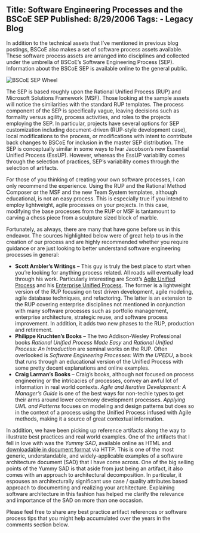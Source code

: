 Title: Software Engineering Processes and the BSCoE SEP
Published: 8/29/2006
Tags:
    - Legacy Blog
---
In addition to the technical assets that I’ve mentioned in previous blog postings, BSCoE also makes a set of software process assets available. These software process assets are arranged into disciplines and collected under the umbrella of BSCoE’s Software Engineering Process (SEP). Information about the BSCoE SEP is available online to the general public.

![BSCoE SEP Wheel](https://s3.amazonaws.com/s3.beckshome.com/20060829-BSCoE-SEP-Wheel.jpg)

The SEP is based roughly upon the Rational Unified Process (RUP) and Microsoft Solutions Framework (MSF). Those looking at the sample assets will notice the similarities with the standard RUP templates. The process component of the SEP is specifically vague, leaving decisions such as formality versus agility, process activities, and roles to the projects employing the SEP. In particular, projects have several options for SEP customization including document-driven (RUP-style development case), local modifications to the process, or modifications with intent to contribute back changes to BSCoE for inclusion in the master SEP distribution. The SEP is conceptually similar in some ways to Ivar Jacobson’s new Essential Unified Process (EssUP). However, whereas the EssUP variability comes through the selection of practices, SEP’s variability comes through the selection of artifacts.

For those of you thinking of creating your own software processes, I can only recommend the experience. Using the RUP and the Rational Method Composer or the MSF and the new Team System templates, although educational, is not an easy process. This is especially true if you intend to employ lightweight, agile processes on your projects. In this case, modifying the base processes from the RUP or MSF is tantamount to carving a chess piece from a sculpture sized block of marble.

Fortunately, as always, there are many that have gone before us in this endeavor. The sources highlighted below were of great help to us in the creation of our process and are highly recommended whether you require guidance or are just looking to better understand software engineering processes in general:

* <b>Scott Ambler’s Writings</b> – This guy is truly the best place to start when you’re looking for anything process related. All roads will eventually lead through his work. Particularly interesting are Scott’s [Agile Unified Process](http://www.ambysoft.com/unifiedprocess/agileUP.html) and his [Enterprise Unified Process](http://www.enterpriseunifiedprocess.com/). The former is a lightweight version of the RUP focusing on test driven development, agile modeling, agile database techniques, and refactoring. The latter is an extension to the RUP covering enterprise disciplines not mentioned in conjunction with many software processes such as portfolio management, enterprise architecture, strategic reuse, and software process improvement. In addition, it adds two new phases to the RUP, production and retirement.
* <b>Philippe Kruchten’s Books</b> – The two Addison-Wesley Professional books <i>Rational Unified Process Made Easy</i> and <i>Rational Unified Process: An Introduction</i> are seminal works on the RUP. Often overlooked is <i>Software Engineering Processes: With the UPEDU</i>, a book that runs through an educational version of the Unified Process with some pretty decent explanations and online examples.
* <b>Craig Larman’s Books</b> – Craig’s books, although not focused on process engineering or the intricacies of processes, convey an awful lot of information in real world contexts. <i>Agile and Iterative Development: A Manager’s Guide</i> is one of the best ways for non-techie types to get their arms around lower ceremony development processes. <i>Applying UML and Patterns</i> focuses on modeling and design patterns but does so in the context of a process using the Unified Process infused with Agile methods, making it a source of great contextual information.

In addition, we have been picking up reference artifacts along the way to illustrate best practices and real world examples. One of the artifacts that I fell in love with was the <i>Yummy SAD</i>, available online as HTML and [downloadable in document format](http://download.boulder.ibm.com/ibmdl/pub/software/dw/library/rational/docs/YummySAD.doc) via HTTP. This is one of the most generic, understandable, and widely-applicable examples of a software architecture document (SAD) that I have come across. One of the big selling points of the Yummy SAD is that aside from just being an artifact, it also comes with an approach to architectural decomposition. In particular, it espouses an architecturally significant use case / quality attributes based approach to documenting and realizing your architecture. Explaining software architecture in this fashion has helped me clarify the relevance and importance of the SAD on more than one occasion.

Please feel free to share any best practice artifact references or software process tips that you might help accumulated over the years in the comments section below.